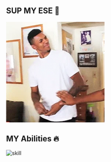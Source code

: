 ## SUP MY ESE 👊

![This is my expression when I see an error in the coding](what.webp)

## MY Abilities 🔥
![skill](untilted-4.png)




<!--
**RamaRefin/RamaRefin** is a ✨ _special_ ✨ repository because its `README.md` (this file) appears on your GitHub profile.

Here are some ideas to get you started:

- 🔭 I’m currently working on ...
- 🌱 I’m currently learning ...
- 👯 I’m looking to collaborate on ...
- 🤔 I’m looking for help with ...
- 💬 Ask me about ...
- 📫 How to reach me: ...
- 😄 Pronouns: ...
- ⚡ Fun fact: ...
-->
